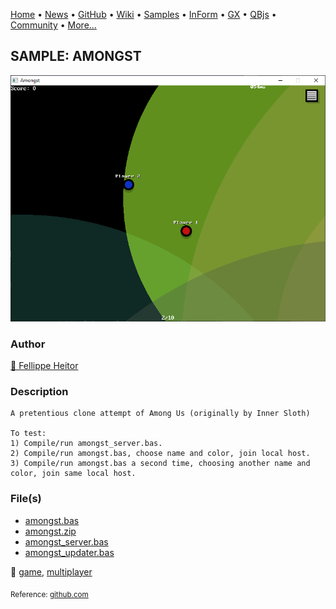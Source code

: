 [Home](https://qb64.com) • [News](../../news.md) • [GitHub](https://github.com/QB64Official/qb64) • [Wiki](wiki.md) • [Samples](../../samples.md) • [InForm](../../inform.md) • [GX](../../gx.md) • [QBjs](../../qbjs.md) • [Community](../../community.md) • [More...](../../more.md)

## SAMPLE: AMONGST

![screenshot.png](img/screenshot.png)

### Author

[🐝 Fellippe Heitor](../fellippe-heitor.md) 

### Description

```text
A pretentious clone attempt of Among Us (originally by Inner Sloth)

To test:
1) Compile/run amongst_server.bas. 
2) Compile/run amongst.bas, choose name and color, join local host.
3) Compile/run amongst.bas a second time, choosing another name and color, join same local host.
```

### File(s)

* [amongst.bas](src/amongst.bas)
* [amongst.zip](src/amongst.zip)
* [amongst_server.bas](src/amongst_server.bas)
* [amongst_updater.bas](src/amongst_updater.bas)

🔗 [game](../game.md), [multiplayer](../multiplayer.md)


<sub>Reference: [github.com](https://github.com/FellippeHeitor/amongst) </sub>
